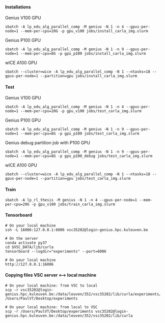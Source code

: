 #### Installations

Genius V100 GPU
```
sbatch -A lp_edu_alg_parallel_comp -M genius -N 1 -n 4 --gpus-per-node=1 --mem-per-cpu=20G -p gpu_v100 jobs/install_carla_img.slurm
```

Genius P100 GPU
```
sbatch -A lp_edu_alg_parallel_comp -M genius -N 1 -n 9 --gpus-per-node=1 --mem-per-cpu=8G -p gpu_p100 jobs/install_carla_img.slurm
```

wICE A100 GPU
```
sbatch --cluster=wice -A lp_edu_alg_parallel_comp -N 1 --ntasks=18 --gpus-per-node=1 --partition=gpu jobs/install_carla_img.slurm
```

#### Test
Genius V100 GPU
```
sbatch -A lp_edu_alg_parallel_comp -M genius -N 1 -n 4 --gpus-per-node=1 --mem-per-cpu=20G -p gpu_v100 jobs/test_carla_img.slurm
```

Genius P100 GPU
```
sbatch -A lp_edu_alg_parallel_comp -M genius -N 1 -n 9 --gpus-per-node=1 --mem-per-cpu=8G -p gpu_p100 jobs/test_carla_img.slurm
```

Genius debug partition job with P100 GPU
```
sbatch -A lp_edu_alg_parallel_comp -M genius -N 1 -n 9 --gpus-per-node=1 --mem-per-cpu=8G -p gpu_p100_debug jobs/test_carla_img.slurm
```

wICE A100 GPU
```
sbatch --cluster=wice -A lp_edu_alg_parallel_comp -N 1 --ntasks=18 --gpus-per-node=1 --partition=gpu jobs/test_carla_img.slurm
```

#### Train
```
sbatch -A lp_rl_thesis -M genius -N 1 -n 4 --gpus-per-node=1 --mem-per-cpu=20G -p gpu_v100 jobs/train_carla_img.slurm
```

#### Tensorboard
```
# On your local machine
ssh -L 16006:127.0.0.1:6006 vsc35202@login-genius.hpc.kuleuven.be

# On the server
conda activate py37
cd $VSC_DATA/lib/curla
tensorboard --logdir="experiments" --port=6006

# On your local machine
http://127.0.0.1:16006
```

#### Copying files VSC server <--> local machine
```
# On your local machine: from VSC to local
scp -r vsc35202@login-genius.hpc.kuleuven.be:/data/leuven/352/vsc35202/lib/curla/experiments/ /Users/PaulVT/Desktop/experiments

# On your local machine: from local to VSC
scp -r /Users/PaulVT/Desktop/experiments vsc35202@login-genius.hpc.kuleuven.be:/data/leuven/352/vsc35202/lib/curla
```
